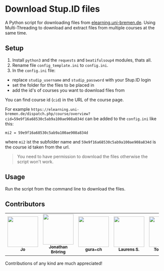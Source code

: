 # Download Stup.ID files

A Python script for downloading files from [elearning.uni-bremen.de](https://elearning.uni-bremen.de).
Using Multi-Threading to download and extract files from multiple courses at the same time.

## Setup
1. Install `python3` and the `requests` and `beatifulsoup4` modules, thats all.
2. Rename file `config_template.ini` to `config.ini`.
3. In the `config.ini` file:
* replace `studip_username` and `studip_password` with your Stup.ID login
* set the folder for the files to be placed in
* add the id's of courses you want to download files from

You can find course id (`cid`) in the URL of the course page.

For example `https://elearning.uni-bremen.de/dispatch.php/course/overview?cid=59e9f16a68530c5ab9a100ae908a834d` can be added to the `config.ini` like this:

`mi2 = 59e9f16a68530c5ab9a100ae908a834d`

where `mi2` ist the subfolder name and `59e9f16a68530c5ab9a100ae908a834d` is the course id taken from the url.

> You need to have permission to download the files otherwise the script won't
work.

## Usage
Run the script from the command line to download the files.

## Contributors

<table>
  <tr>
    <td align="center"><a href="https://github.com/JoHoop"><img src="https://avatars.githubusercontent.com/u/67421398?v=4?s=100" width="100px;" alt=""/><br /><sub><b>Jo</b></sub></a></td>
    <td align="center"><a href="https://github.com/jnthn-b"><img src="https://avatars.githubusercontent.com/u/15343360?v=4?s=100" width="100px;" alt=""/><br /><sub><b>Jonathan Bröring</b></sub></a></td>
    <td align="center"><a href="https://github.com/gura-ch"><img src="https://avatars.githubusercontent.com/u/21295445?v=4?s=100" width="100px;" alt=""/><br /><sub><b>gura-ch</b></sub></a></td>
    <td align="center"><a href="https://github.com/Schlaurens"><img src="https://avatars.githubusercontent.com/u/50379551?v=4?s=100" width="100px;" alt=""/><br /><sub><b>Laurens S.</b></sub></a></td>
    <td align="center"><a href="https://github.com/tomdolhs"><img src="https://avatars.githubusercontent.com/u/66957274?v=4?s=100" width="100px;" alt=""/><br /><sub><b>Tom Dolhs</b></sub></a></td>
    <td align="center"><a href="https://github.com/ljelschen"><img src="https://avatars.githubusercontent.com/u/34402946?v=4?s=100" width="100px;" alt=""/><br /><sub><b>ljelschen</b></sub></a></td>
    <td align="center"><a href="https://github.com/lukruh"><img src="https://avatars.githubusercontent.com/u/7965770?v=4?s=100" width="100px;" alt=""/><br /><sub><b>Lukas</b></sub></a></td>
  </tr>
</table>

Contributions of any kind are much appreciated!
